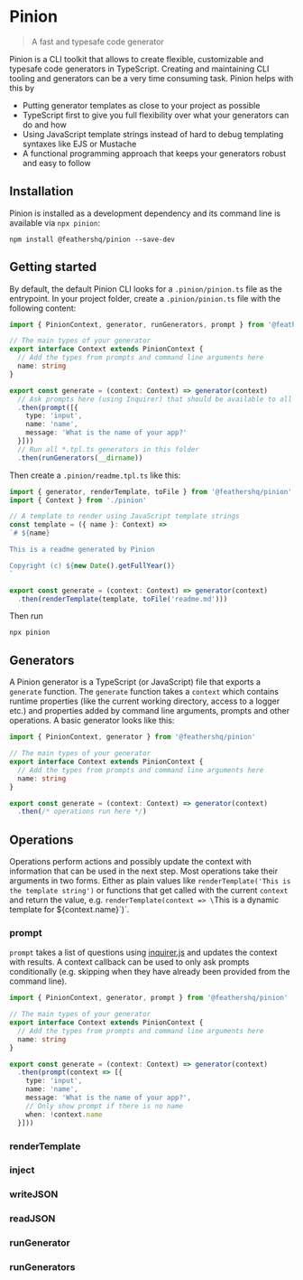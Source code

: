 # Pinion

> A fast and typesafe code generator

Pinion is a CLI toolkit that allows to create flexible, customizable and typesafe code generators in TypeScript.
Creating and maintaining CLI tooling and generators can be a very time consuming task. Pinion helps with this by

- Putting generator templates as close to your project as possible
- TypeScript first to give you full flexibility over what your generators can do and how
- Using JavaScript template strings instead of hard to debug templating syntaxes like EJS or Mustache 
- A functional programming approach that keeps your generators robust and easy to follow

## Installation

Pinion is installed as a development dependency and its command line is available via `npx pinion`:

```
npm install @feathershq/pinion --save-dev
```

## Getting started

By default, the default Pinion CLI looks for a `.pinion/pinion.ts` file as the entrypoint. In your project folder, create a `.pinion/pinion.ts` file with the following content:

```ts
import { PinionContext, generator, runGenerators, prompt } from '@feathershq/pinion'

// The main types of your generator
export interface Context extends PinionContext {
  // Add the types from prompts and command line arguments here
  name: string
}

export const generate = (context: Context) => generator(context)
  // Ask prompts here (using Inquirer) that should be available to all other generators
  .then(prompt([{
    type: 'input',
    name: 'name',
    message: 'What is the name of your app?'
  }]))
  // Run all *.tpl.ts generators in this folder
  .then(runGenerators(__dirname))
```

Then create a `.pinion/readme.tpl.ts` like this:

```ts
import { generator, renderTemplate, toFile } from '@feathershq/pinion'
import { Context } from './pinion'

// A template to render using JavaScript template strings
const template = ({ name }: Context) =>
`# ${name}

This is a readme generated by Pinion

Copyright (c) ${new Date().getFullYear()}
`

export const generate = (context: Context) => generator(context)
  .then(renderTemplate(template, toFile('readme.md')))
```

Then run

```
npx pinion
```

## Generators

A Pinion generator is a TypeScript (or JavaScript) file that exports a `generate` function. The `generate` function takes a `context` which contains runtime properties (like the current working directory, access to a logger etc.) and properties added by command line arguments, prompts and other operations. A basic generator looks like this:

```ts
import { PinionContext, generator } from '@feathershq/pinion'

// The main types of your generator
export interface Context extends PinionContext {
  // Add the types from prompts and command line arguments here
  name: string
}

export const generate = (context: Context) => generator(context)
  .then(/* operations run here */)
```

## Operations

Operations perform actions and possibly update the context with information that can be used in the next step. Most operations take their arguments in two forms. Either as plain values like `renderTemplate('This is the template string')` or functions that get called with the current `context` and return the value, e.g. `renderTemplate(context => \`This is a dynamic template for ${context.name}\`)`.

### prompt

`prompt` takes a list of questions using [inquirer.js](https://github.com/SBoudrias/Inquirer.js) and updates the context with results. A context callback can be used to only ask prompts conditionally (e.g. skipping when they have already been provided from the command line).

```ts
import { PinionContext, generator, prompt } from '@feathershq/pinion'

// The main types of your generator
export interface Context extends PinionContext {
  // Add the types from prompts and command line arguments here
  name: string
}

export const generate = (context: Context) => generator(context)
  .then(prompt(context => [{
    type: 'input',
    name: 'name',
    message: 'What is the name of your app?',
    // Only show prompt if there is no name
    when: !context.name
  }]))
```

### renderTemplate

### inject

### writeJSON

### readJSON

### runGenerator

### runGenerators
